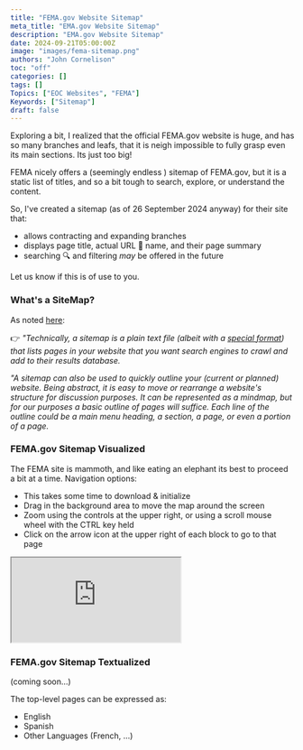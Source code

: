 ```yaml
---
title: "FEMA.gov Website Sitemap"
meta_title: "EMA.gov Website Sitemap"
description: "EMA.gov Website Sitemap"
date: 2024-09-21T05:00:00Z
image: "images/fema-sitemap.png"
authors: "John Cornelison"
toc: "off"
categories: []
tags: []
Topics: ["EOC Websites", "FEMA"]
Keywords: ["Sitemap"]
draft: false
---
```


Exploring a bit, I realized that the official FEMA.gov website is huge, and has so many branches and leafs, that it is neigh impossible to fully grasp even its main sections. Its just too big!

FEMA nicely offers a (seemingly endless <i class="fa-solid fa-face-grin-tears"></i>) sitemap of FEMA.gov, but it is a static list of titles, and so a bit tough to search, explore, or understand the content.

So, I've created a sitemap (as of 26 September 2024 anyway) for their site that:

- allows contracting and expanding branches
- displays page title, actual URL 🔗 name, and their page summary
- searching 🔍 and filtering _may_ be offered in the future

Let us know if this is of use to you.

### What's a SiteMap?

As noted [here](../eoc-sitemap/):

👉 _"Technically, a sitemap is a plain text file (albeit with a [special format](https://developers.google.com/search/docs/crawling-indexing/sitemaps/overview)) that lists pages in your website that you want search engines to crawl and add to their results database._

_"A sitemap can also be used to quickly outline your (current or planned) website. Being abstract, it is easy to move or rearrange a website's structure for discussion purposes. It can be represented as a mindmap, but for our purposes a basic outline of pages will suffice. Each line of the outline could be a main menu heading, a section, a page, or even a portion of a page._

### FEMA.gov Sitemap Visualized

The FEMA site is mammoth, and like eating an elephant its best to proceed a bit at a time. Navigation options:

- This takes some time to download & initialize
- Drag in the background area to move the map around the screen
- Zoom using the controls at the upper right, or using a scroll mouse wheel with the CTRL key held
- Click on the arrow icon at the upper right of each block to go to that page

<iframe title="FEMA.gov Sitemap" src="https://share.octopus.do/embed/aq1k7kiqjrs"  class="relative  border-4 h-[60vh] ml-[calc(50%-45vw)] w-[90vw]"></iframe>

### FEMA.gov Sitemap Textualized

(coming soon...)

The top-level pages can be expressed as:

- English
- Spanish
- Other Languages (French, ...)
